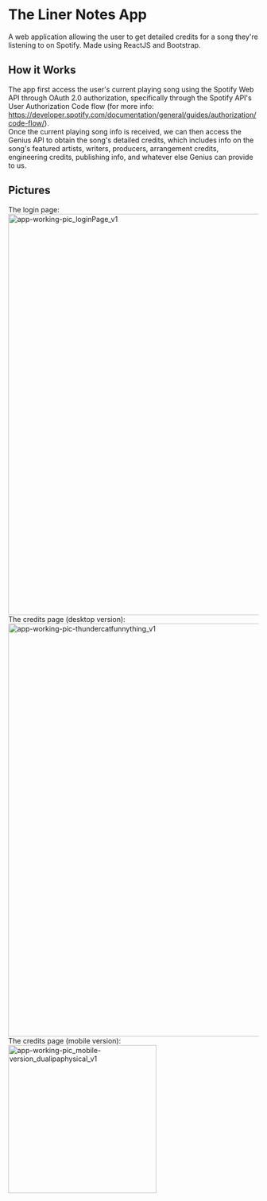 # The Liner Notes App
A web application allowing the user to get detailed credits for a song they're listening to on Spotify. Made using ReactJS and Bootstrap.

## How it Works
The app first access the user's current playing song using the Spotify Web API through OAuth 2.0 authorization, specifically through the Spotify API's User Authorization Code flow (for more info: https://developer.spotify.com/documentation/general/guides/authorization/code-flow/).
<br />
Once the current playing song info is received, we can then access the Genius API to obtain the song's detailed credits, which includes info on the song's featured artists, writers, producers, arrangement credits, engineering credits, publishing info, and whatever else Genius can provide to us.

## Pictures
The login page:
<img width="807" alt="app-working-pic_loginPage_v1" src="https://user-images.githubusercontent.com/43919114/208756466-cf1aed38-6898-4ffe-9fac-466eeddf2ce6.PNG">
<br />
The credits page (desktop version):
<img width="831" alt="app-working-pic-thundercatfunnything_v1" src="https://user-images.githubusercontent.com/43919114/208756494-a83751f0-263a-48be-bc3b-062e52b05ed5.PNG">
<br />
The credits page (mobile version):
<img width="298" alt="app-working-pic_mobile-version_dualipaphysical_v1" src="https://user-images.githubusercontent.com/43919114/208756596-6e366504-db41-4a10-bb1a-0d674b026296.PNG">
